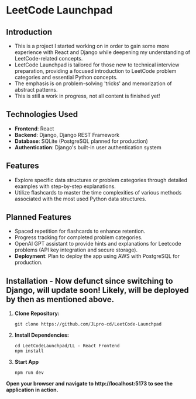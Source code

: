 # LeetCode Launchpad

## Introduction
- This is a project I started working on in order to gain some more experience with React and Django while deepening my understanding of LeetCode-related concepts.
- LeetCode Launchpad is tailored for those new to technical interview preparation, providing a focused introduction to LeetCode problem categories and essential Python concepts.
- The emphasis is on problem-solving 'tricks' and memorization of abstract patterns.
- This is still a work in progress, not all content is finished yet!

## Technologies Used
- **Frontend**: React
- **Backend**: Django, Django REST Framework
- **Database**: SQLite (PostgreSQL planned for production)
- **Authentication**: Django's built-in user authentication system

## Features
- Explore specific data structures or problem categories through detailed examples with step-by-step explanations.
- Utilize flashcards to master the time complexities of various methods associated with the most used Python data structures.

## Planned Features
- Spaced repetition for flashcards to enhance retention.
- Progress tracking for completed problem categories.
- OpenAI GPT assistant to provide hints and explanations for Leetcode problems (API key integration and secure storage).
- **Deployment**: Plan to deploy the app using AWS with PostgreSQL for production.

## Installation - Now defunct since switching to Django, will update soon! Likely, will be deployed by then as mentioned above.
1. **Clone Repository:**
 
   ```
   git clone https://github.com/JLpro-cd/LeetCode-Launchpad
   ```

2. **Install Dependencies:**

   ```
   cd LeetCodeLaunchpad/LL - React Frontend
   npm install
   ```

3. **Start App**

    ```
   npm run dev
   ```
**Open your browser and navigate to http://localhost:5173 to see the application in action.**

   

  
